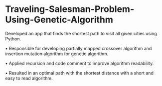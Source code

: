 # Traveling-Salesman-Problem-Using-Genetic-Algorithm

Developed an app that finds the shortest path to visit all given cities using Python. <p>
• Responsible for developing partially mapped crossover algorithm and insertion mutation algorithm for 
genetic algorithm. <p>
• Applied recursion and code comment to improve algorithm readability. <p>
• Resulted in an optimal path with the shortest distance with a short and easy to read algorithm. <p>

